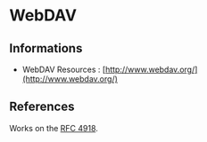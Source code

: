 # WebDAV

## Informations

- WebDAV Resources : [http://www.webdav.org/](http://www.webdav.org/)

## References

Works on the [RFC 4918](https://tools.ietf.org/html/rfc4918).
